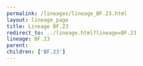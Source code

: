 ```yaml
---
permalink: /lineages/lineage_BF.23.html
layout: lineage_page
title: Lineage BF.23
redirect_to: ../lineage.html?lineage=BF.23
lineage: BF.23
parent: 
children: ['BF.23']
---
```

